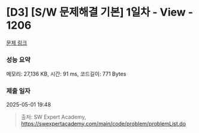 # [D3] [S/W 문제해결 기본] 1일차 - View - 1206 

[문제 링크](https://swexpertacademy.com/main/code/problem/problemDetail.do?contestProbId=AV134DPqAA8CFAYh) 

### 성능 요약

메모리: 27,136 KB, 시간: 91 ms, 코드길이: 771 Bytes

### 제출 일자

2025-05-01 19:48



> 출처: SW Expert Academy, https://swexpertacademy.com/main/code/problem/problemList.do